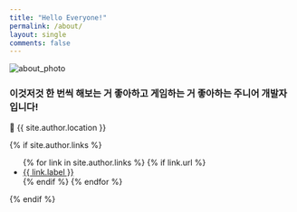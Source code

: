 ```yaml
---
title: "Hello Everyone!"
permalink: /about/
layout: single
comments: false
---
```


![about_photo](https://git-mere.github.io/Blog/assets/images/about_photo.gif)

### 이것저것 한 번씩 해보는 거 좋아하고 게임하는 거 좋아하는 주니어 개발자입니다!


📍 {{ site.author.location }}

{% if site.author.links %}

<ul>
  {% for link in site.author.links %}
    {% if link.url %}
    <li>
      <i class="{{ link.icon }}"></i>
      <a href="{% if link.label == 'Email' %}mailto:{{ link.url }}{% else %}{{ link.url }}{% endif %}" target="_blank">
        {{ link.label }}
      </a>
    </li>
    {% endif %}
  {% endfor %}
</ul>
{% endif %}